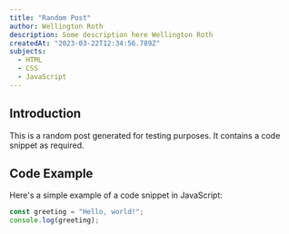 ```yaml
---
title: "Random Post"
author: Wellington Roth
description: Some description here Wellington Roth
createdAt: "2023-03-22T12:34:56.789Z"
subjects:
  - HTML
  - CSS
  - JavaScript
---
```


## Introduction

This is a random post generated for testing purposes. It contains a code snippet as required.

## Code Example

Here's a simple example of a code snippet in JavaScript:

```javascript
const greeting = "Hello, world!";
console.log(greeting);